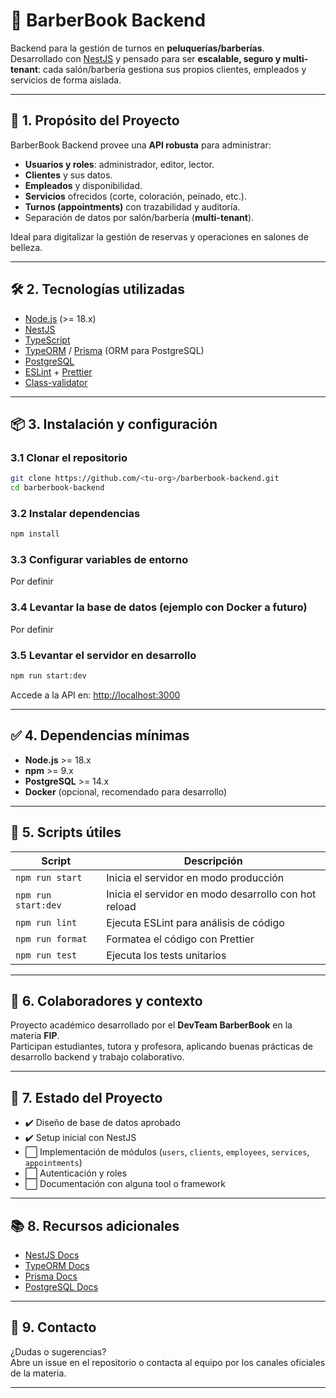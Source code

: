 
# 💈 BarberBook Backend

Backend para la gestión de turnos en **peluquerías/barberías**.  
Desarrollado con [NestJS](https://nestjs.com/) y pensado para ser **escalable, seguro y multi-tenant**: cada salón/barbería gestiona sus propios clientes, empleados y servicios de forma aislada.

---

## 🚀 1. Propósito del Proyecto

BarberBook Backend provee una **API robusta** para administrar:

- **Usuarios y roles**: administrador, editor, lector.
- **Clientes** y sus datos.
- **Empleados** y disponibilidad.
- **Servicios** ofrecidos (corte, coloración, peinado, etc.).
- **Turnos (appointments)** con trazabilidad y auditoría.
- Separación de datos por salón/barbería (**multi-tenant**).

Ideal para digitalizar la gestión de reservas y operaciones en salones de belleza.

---

## 🛠️ 2. Tecnologías utilizadas

- [Node.js](https://nodejs.org/) (>= 18.x)
- [NestJS](https://nestjs.com/)
- [TypeScript](https://www.typescriptlang.org/)
- [TypeORM](https://typeorm.io/) / [Prisma](https://www.prisma.io/) (ORM para PostgreSQL)
- [PostgreSQL](https://www.postgresql.org/)
- [ESLint](https://eslint.org/) + [Prettier](https://prettier.io/)
- [Class-validator](https://github.com/typestack/class-validator)

---

## 📦 3. Instalación y configuración

### 3.1 Clonar el repositorio

```bash
git clone https://github.com/<tu-org>/barberbook-backend.git
cd barberbook-backend
```

### 3.2 Instalar dependencias

```bash
npm install
```

### 3.3 Configurar variables de entorno

Por definir

### 3.4 Levantar la base de datos (ejemplo con Docker a futuro)

Por definir

### 3.5 Levantar el servidor en desarrollo

```bash
npm run start:dev
```

Accede a la API en: [http://localhost:3000](http://localhost:3000)

---

## ✅ 4. Dependencias mínimas

- **Node.js** >= 18.x
- **npm** >= 9.x
- **PostgreSQL** >= 14.x
- **Docker** (opcional, recomendado para desarrollo)

---

## 📖 5. Scripts útiles

| Script                | Descripción                                 |
|-----------------------|---------------------------------------------|
| `npm run start`       | Inicia el servidor en modo producción       |
| `npm run start:dev`   | Inicia el servidor en modo desarrollo con hot reload |
| `npm run lint`        | Ejecuta ESLint para análisis de código      |
| `npm run format`      | Formatea el código con Prettier             |
| `npm run test`        | Ejecuta los tests unitarios                 |

---

## 👥 6. Colaboradores y contexto

Proyecto académico desarrollado por el **DevTeam BarberBook** en la materia **FIP**.  
Participan estudiantes, tutora y profesora, aplicando buenas prácticas de desarrollo backend y trabajo colaborativo.

---

## 📌 7. Estado del Proyecto

- ✔️ Diseño de base de datos aprobado
- ✔️ Setup inicial con NestJS
- ⬜ Implementación de módulos (`users`, `clients`, `employees`, `services`, `appointments`)
- ⬜ Autenticación y roles
- ⬜ Documentación con alguna tool o framework

---

## 📚 8. Recursos adicionales

- [NestJS Docs](https://docs.nestjs.com/)
- [TypeORM Docs](https://typeorm.io/)
- [Prisma Docs](https://www.prisma.io/docs/)
- [PostgreSQL Docs](https://www.postgresql.org/docs/)

---

## 💬 9. Contacto

¿Dudas o sugerencias?  
Abre un issue en el repositorio o contacta al equipo por los canales oficiales de la materia.

---